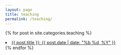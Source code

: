 ```yaml
---
layout: page
title: teaching
permalink: /teaching/
---
```


{% for post in site.categories.teaching %}
<li>
                <a href="{{ post.url }}">{{ post.title }}: {{ post.date | date: "%b %d, %Y" }}</a>
</li>
{% endfor %}

